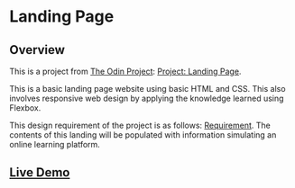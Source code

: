 # Landing Page

## Overview

This is a project from [The Odin Project](https://theodinproject.com): [Project: Landing Page](https://www.theodinproject.com/lessons/foundations-landing-page).

This is a basic landing page website using basic HTML and CSS. This also involves responsive web design by applying the knowledge learned using Flexbox.

This design requirement of the project is as follows: [Requirement](https://cdn.statically.io/gh/TheOdinProject/curriculum/81a5d553f4073e593d23a6ab00d50eef8620796d/foundations/html_css/project/imgs/01.png). The contents of this landing will be populated with information simulating an online learning platform.

## [Live Demo](https://johnferrancol.github.io/odin-landing-page/)
